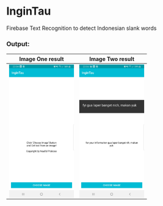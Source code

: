# InginTau
Firebase Text Recognition to detect Indonesian slank words

### Output:

Image One result           |Image Two result
:-------------------------:|:-------------------------:|
<img align="left" height="350" src="https://github.com/naufalprakoso/InginTau/blob/master/screenshot/1.jpg">  |<img align="center" height="350" src="https://github.com/naufalprakoso/InginTau/blob/master/screenshot/2.jpg">
